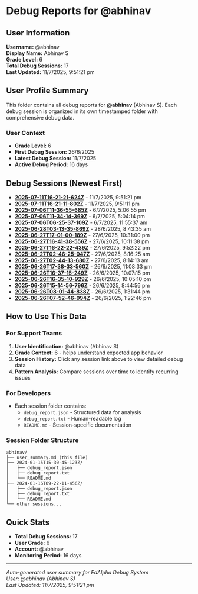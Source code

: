 # Debug Reports for @abhinav

## User Information

**Username:** @abhinav  
**Display Name:** Abhinav S  
**Grade Level:** 6  
**Total Debug Sessions:** 17  
**Last Updated:** 11/7/2025, 9:51:21 pm

## User Profile Summary

This folder contains all debug reports for **@abhinav** (Abhinav S). Each debug session is organized in its own timestamped folder with comprehensive debug data.

### User Context
- **Grade Level:** 6
- **First Debug Session:** 26/6/2025
- **Latest Debug Session:** 11/7/2025
- **Active Debug Period:** 16 days

## Debug Sessions (Newest First)

- **[2025-07-11T16-21-21-624Z](2025-07-11T16-21-21-624Z/)** - 11/7/2025, 9:51:21 pm
- **[2025-07-11T16-21-11-802Z](2025-07-11T16-21-11-802Z/)** - 11/7/2025, 9:51:11 pm
- **[2025-07-06T11-36-55-685Z](2025-07-06T11-36-55-685Z/)** - 6/7/2025, 5:06:55 pm
- **[2025-07-06T11-34-14-369Z](2025-07-06T11-34-14-369Z/)** - 6/7/2025, 5:04:14 pm
- **[2025-07-06T06-25-37-109Z](2025-07-06T06-25-37-109Z/)** - 6/7/2025, 11:55:37 am
- **[2025-06-28T03-13-35-869Z](2025-06-28T03-13-35-869Z/)** - 28/6/2025, 8:43:35 am
- **[2025-06-27T17-01-00-189Z](2025-06-27T17-01-00-189Z/)** - 27/6/2025, 10:31:00 pm
- **[2025-06-27T16-41-38-556Z](2025-06-27T16-41-38-556Z/)** - 27/6/2025, 10:11:38 pm
- **[2025-06-27T16-22-22-439Z](2025-06-27T16-22-22-439Z/)** - 27/6/2025, 9:52:22 pm
- **[2025-06-27T02-46-25-047Z](2025-06-27T02-46-25-047Z/)** - 27/6/2025, 8:16:25 am
- **[2025-06-27T02-44-13-680Z](2025-06-27T02-44-13-680Z/)** - 27/6/2025, 8:14:13 am
- **[2025-06-26T17-38-33-560Z](2025-06-26T17-38-33-560Z/)** - 26/6/2025, 11:08:33 pm
- **[2025-06-26T16-37-15-249Z](2025-06-26T16-37-15-249Z/)** - 26/6/2025, 10:07:15 pm
- **[2025-06-26T16-35-10-929Z](2025-06-26T16-35-10-929Z/)** - 26/6/2025, 10:05:10 pm
- **[2025-06-26T15-14-56-796Z](2025-06-26T15-14-56-796Z/)** - 26/6/2025, 8:44:56 pm
- **[2025-06-26T08-01-44-838Z](2025-06-26T08-01-44-838Z/)** - 26/6/2025, 1:31:44 pm
- **[2025-06-26T07-52-46-994Z](2025-06-26T07-52-46-994Z/)** - 26/6/2025, 1:22:46 pm

## How to Use This Data

### For Support Teams
1. **User Identification:** @abhinav (Abhinav S)
2. **Grade Context:** 6 - helps understand expected app behavior
3. **Session History:** Click any session link above to view detailed debug data
4. **Pattern Analysis:** Compare sessions over time to identify recurring issues

### For Developers
- Each session folder contains:
  - `debug_report.json` - Structured data for analysis
  - `debug_report.txt` - Human-readable log
  - `README.md` - Session-specific documentation

### Session Folder Structure
```
abhinav/
├── user_summary.md (this file)
├── 2024-01-15T15-30-45-123Z/
│   ├── debug_report.json
│   ├── debug_report.txt
│   └── README.md
├── 2024-01-16T09-22-11-456Z/
│   ├── debug_report.json
│   ├── debug_report.txt
│   └── README.md
└── other sessions...
```

## Quick Stats

- **Total Debug Sessions:** 17
- **User Grade:** 6
- **Account:** @abhinav
- **Monitoring Period:** 16 days

---
*Auto-generated user summary for EdAlpha Debug System*  
*User: @abhinav (Abhinav S)*  
*Last Updated: 11/7/2025, 9:51:21 pm*